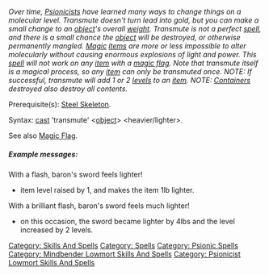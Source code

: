*Over time, [Psionicists](:Category:_Psionicists "wikilink") have
learned many ways to change things on a molecular level. Transmute
doesn't turn lead into gold, but you can make a small change to an
[object](:Category:_Objects "wikilink")'s overall
[weight](Object_Weight "wikilink"). Transmute is not a perfect
[spell](:Category:_Spells "wikilink"), and there is a small chance the
[object](:Category:_Objects "wikilink") will be destroyed, or otherwise
permanently mangled. [Magic](Magic_Flag "wikilink")
[items](:Category:_Objects "wikilink") are more or less impossible to
alter molecularly without causing enormous explosions of light and
power. This [spell](:Category:_Spells "wikilink") will not work on any
[item](:Category:_Objects "wikilink") with a [magic
flag](Magic_Flag "wikilink"). Note that transmute itself is a magical
process, so any [item](:Category:_Objects "wikilink") can only be
transmuted once. NOTE: If successful, transmute will add 1 or 2
[levels](Object_Level "wikilink") to an
[item](:Category:_Objects "wikilink"). NOTE:
[Containers](:Category:_Containers "wikilink") destroyed also destroy
all contents.*

Prerequisite(s): [Steel Skeleton](Steel_Skeleton "wikilink").

Syntax: [cast](Cast "wikilink") 'transmute'
\<[object](:Category:_Objects "wikilink")\> <heavier/lighter>.

See also [Magic Flag](Magic_Flag "wikilink").

##### Example messages:

With a flash, baron's sword feels lighter!  
- item level raised by 1, and makes the item 1lb lighter.

With a brilliant flash, baron's sword feels much lighter!  
- on this occasion, the sword became lighter by 4lbs and the level
increased by 2 levels.

[Category: Skills And Spells](Category:_Skills_And_Spells "wikilink")
[Category: Spells](Category:_Spells "wikilink") [Category: Psionic
Spells](Category:_Psionic_Spells "wikilink") [Category: Mindbender
Lowmort Skills And
Spells](Category:_Mindbender_Lowmort_Skills_And_Spells "wikilink")
[Category: Psionicist Lowmort Skills And
Spells](Category:_Psionicist_Lowmort_Skills_And_Spells "wikilink")
